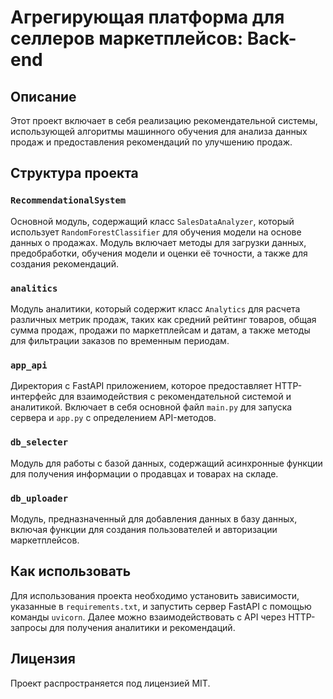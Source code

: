 # Агрегирующая платформа для селлеров маркетплейсов: Back-end

## Описание
Этот проект включает в себя реализацию рекомендательной системы, использующей алгоритмы машинного обучения для анализа данных продаж и предоставления рекомендаций по улучшению продаж.

## Структура проекта

### `RecommendationalSystem`
Основной модуль, содержащий класс `SalesDataAnalyzer`, который использует `RandomForestClassifier` для обучения модели на основе данных о продажах. Модуль включает методы для загрузки данных, предобработки, обучения модели и оценки её точности, а также для создания рекомендаций.

### `analitics`
Модуль аналитики, который содержит класс `Analytics` для расчета различных метрик продаж, таких как средний рейтинг товаров, общая сумма продаж, продажи по маркетплейсам и датам, а также методы для фильтрации заказов по временным периодам.

### `app_api`
Директория с FastAPI приложением, которое предоставляет HTTP-интерфейс для взаимодействия с рекомендательной системой и аналитикой. Включает в себя основной файл `main.py` для запуска сервера и `app.py` с определением API-методов.

### `db_selecter`
Модуль для работы с базой данных, содержащий асинхронные функции для получения информации о продавцах и товарах на складе.

### `db_uploader`
Модуль, предназначенный для добавления данных в базу данных, включая функции для создания пользователей и авторизации маркетплейсов.

## Как использовать
Для использования проекта необходимо установить зависимости, указанные в `requirements.txt`, и запустить сервер FastAPI с помощью команды `uvicorn`. Далее можно взаимодействовать с API через HTTP-запросы для получения аналитики и рекомендаций.

## Лицензия
Проект распространяется под лицензией MIT.
